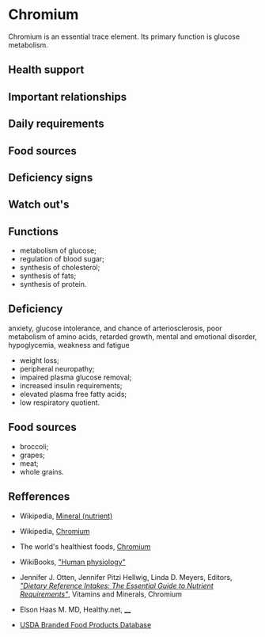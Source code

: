 # Chromium
Chromium is an essential trace element. Its primary function is glucose metabolism.

## Health support

## Important relationships

## Daily requirements

## Food sources

## Deficiency signs

## Watch out's

## Functions
- metabolism of glucose;
- regulation of blood sugar;
- synthesis of cholesterol;
- synthesis of fats;
- synthesis of protein.

## Deficiency
anxiety, glucose intolerance, and chance of arteriosclerosis, poor metabolism of amino acids, retarded growth, mental and emotional disorder, hypoglycemia, weakness and fatigue
- weight loss;
- peripheral neuropathy;
- impaired plasma glucose removal;
- increased insulin requirements;
- elevated plasma free fatty acids;
- low respiratory quotient.

## Food sources
- broccoli;
- grapes;
- meat;
- whole grains.

## Refferences
- Wikipedia, [Mineral (nutrient)](https://en.wikipedia.org/wiki/Mineral_(nutrient))
- Wikipedia, [Chromium](https://en.wikipedia.org/wiki/Chromium)
- The world's healthiest foods, [Chromium](http://www.whfoods.com/genpage.php?tname=nutrient&dbid=51)
- WikiBooks, ["Human physiology"](https://en.wikibooks.org/wiki/Human_Physiology/Nutrition#Minerals)
- Jennifer J. Otten, Jennifer Pitzi Hellwig, Linda D. Meyers, Editors, [_"Dietary Reference Intakes: The Essential Guide to Nutrient Requirements"_](https://www.amazon.com/Dietary-Reference-Intakes-Essential-Requirements/dp/0309157420), Vitamins and Minerals, Chromium

- Elson Haas M. MD, Healthy.net, [__]()



- [USDA Branded Food Products Database]()